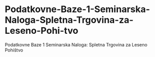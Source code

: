 # Podatkovne-Baze-1-Seminarska-Naloga-Spletna-Trgovina-za-Leseno-Pohi-tvo
Podatkovne Baze 1 Seminarska Naloga: Spletna Trgovina za Leseno Pohištvo
